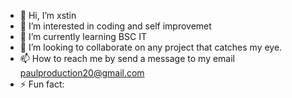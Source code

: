 - 👋 Hi, I’m xstin
- 👀 I’m interested in coding and self improvemet 
- 🌱 I’m currently learning BSC IT
- 💞️ I’m looking to collaborate on any project that catches my eye.
- 📫 How to reach me by send a message to my email paulproduction20@gmail.com
- ⚡ Fun fact: 

<!---
xstin9/xstin9 is a ✨ special ✨ repository because its `README.md` (this file) appears on your GitHub profile.
You can click the Preview link to take a look at your changes.
--->
